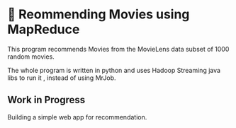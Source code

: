 # 🎥 Reommending Movies using MapReduce

This program recommends Movies from the MovieLens data subset of 1000 random movies.

The whole program is written in python and uses Hadoop Streaming java libs to run it , instead of using MrJob.

## Work in Progress

Building a simple web app for recommendation.
